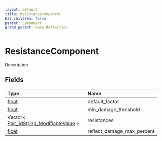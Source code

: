```yaml
---
layout: default
title: ResistanceComponent
has_children: false
parent: Component
grand_parent: Game Reflection
---
```

# ResistanceComponent
Description 

## Fields

| Type | Name |
|:----------|:--------------|
| [float](/riftbreaker-wiki/docs/game-reflection/components/float/) | default_factor |
| [float](/riftbreaker-wiki/docs/game-reflection/components/float/) | min_damage_threshold |
| Vector< [Pair_IdString_ModifiableValue](/riftbreaker-wiki/docs/game-reflection/classes/pair__id_string__modifiable_value/) > | resistances |
| [float](/riftbreaker-wiki/docs/game-reflection/components/float/) | reflect_damage_max_percent |

